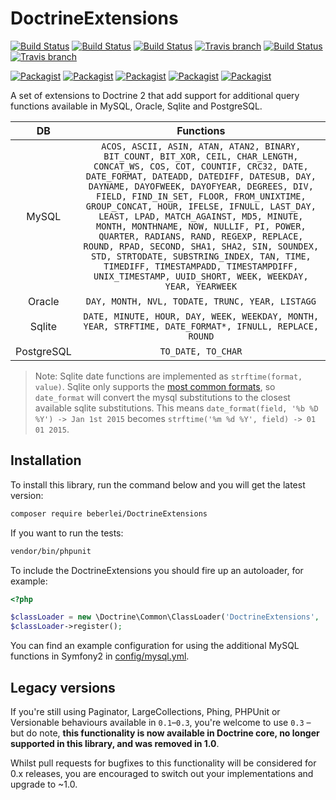 DoctrineExtensions
==================

[![Build Status](https://img.shields.io/badge/branch-master-blue.svg)](https://github.com/beberlei/DoctrineExtensions/tree/master)
[![Build Status](https://travis-ci.org/beberlei/DoctrineExtensions.svg?branch=master)](https://travis-ci.org/beberlei/DoctrineExtensions)
[![Build Status](https://img.shields.io/badge/version-1.0-orange.svg)](https://github.com/beberlei/DoctrineExtensions/tree/1.0)
[![Travis branch](https://img.shields.io/travis/beberlei/DoctrineExtensions/1.0.svg)](https://travis-ci.org/beberlei/DoctrineExtensions)
[![Build Status](https://img.shields.io/badge/version-0.3-orange.svg)](https://github.com/beberlei/DoctrineExtensions/tree/0.3)
[![Travis branch](https://img.shields.io/travis/beberlei/DoctrineExtensions/0.3.svg)](https://travis-ci.org/beberlei/DoctrineExtensions)

[![Packagist](https://img.shields.io/packagist/v/beberlei/DoctrineExtensions.svg?label=stable)](https://packagist.org/packages/beberlei/DoctrineExtensions)
[![Packagist](https://img.shields.io/packagist/vpre/beberlei/DoctrineExtensions.svg?label=unstable)](https://packagist.org/packages/beberlei/DoctrineExtensions)
[![Packagist](https://img.shields.io/packagist/dd/beberlei/DoctrineExtensions.svg?label=⬇)](https://packagist.org/packages/beberlei/DoctrineExtensions)
[![Packagist](https://img.shields.io/packagist/dm/beberlei/DoctrineExtensions.svg?label=⬇)](https://packagist.org/packages/beberlei/DoctrineExtensions)
[![Packagist](https://img.shields.io/packagist/dt/beberlei/DoctrineExtensions.svg?label=⬇)](https://packagist.org/packages/beberlei/DoctrineExtensions)

A set of extensions to Doctrine 2 that add support for additional query
functions available in MySQL, Oracle, Sqlite and PostgreSQL.

| DB | Functions |
|:--:|:---------:|
| MySQL | `ACOS, ASCII, ASIN, ATAN, ATAN2, BINARY, BIT_COUNT, BIT_XOR, CEIL, CHAR_LENGTH, CONCAT_WS, COS, COT, COUNTIF, CRC32, DATE, DATE_FORMAT, DATEADD, DATEDIFF, DATESUB, DAY, DAYNAME, DAYOFWEEK, DAYOFYEAR, DEGREES, DIV, FIELD, FIND_IN_SET, FLOOR, FROM_UNIXTIME, GROUP_CONCAT, HOUR, IFELSE, IFNULL, LAST_DAY, LEAST, LPAD, MATCH_AGAINST, MD5, MINUTE, MONTH, MONTHNAME, NOW, NULLIF, PI, POWER, QUARTER, RADIANS, RAND, REGEXP, REPLACE, ROUND, RPAD, SECOND, SHA1, SHA2, SIN, SOUNDEX, STD, STRTODATE, SUBSTRING_INDEX, TAN, TIME, TIMEDIFF, TIMESTAMPADD, TIMESTAMPDIFF, UNIX_TIMESTAMP, UUID_SHORT, WEEK, WEEKDAY, YEAR, YEARWEEK` |
| Oracle | `DAY, MONTH, NVL, TODATE, TRUNC, YEAR, LISTAGG` |
| Sqlite | `DATE, MINUTE, HOUR, DAY, WEEK, WEEKDAY, MONTH, YEAR, STRFTIME, DATE_FORMAT*, IFNULL, REPLACE, ROUND` |
| PostgreSQL | `TO_DATE, TO_CHAR` |

> Note: Sqlite date functions are implemented as `strftime(format, value)`.
  Sqlite only supports the [most common formats](https://www.sqlite.org/lang_datefunc.html),
  so `date_format` will convert the mysql substitutions to the closest available sqlite substitutions.
  This means `date_format(field, '%b %D %Y') -> Jan 1st 2015` becomes `strftime('%m %d %Y', field) -> 01 01 2015`.

Installation
------------

To install this library, run the command below and you will get the latest
version:

```sh
composer require beberlei/DoctrineExtensions
```

If you want to run the tests:

```sh
vendor/bin/phpunit
```

To include the DoctrineExtensions you should fire up an autoloader, for example:

```php
<?php

$classLoader = new \Doctrine\Common\ClassLoader('DoctrineExtensions', '/path/to/extensions');
$classLoader->register();
```

You can find an example configuration for using the additional MySQL functions
in Symfony2 in [config/mysql.yml](config/mysql.yml).


Legacy versions
---------------

If you're still using Paginator, LargeCollections, Phing, PHPUnit or Versionable
behaviours available in `0.1`–`0.3`, you're welcome to use `0.3` – but do note,
**this functionality is now available in Doctrine core, no longer supported in
this library, and was removed in 1.0**.

Whilst pull requests for bugfixes to this functionality will be considered for
0.x releases, you are encouraged to switch out your implementations and upgrade
to ~1.0.
